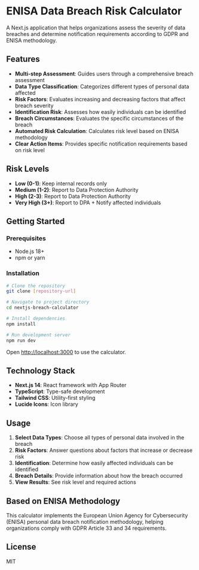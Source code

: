 # ENISA Data Breach Risk Calculator

A Next.js application that helps organizations assess the severity of data breaches and determine notification requirements according to GDPR and ENISA methodology.

## Features

- **Multi-step Assessment**: Guides users through a comprehensive breach assessment
- **Data Type Classification**: Categorizes different types of personal data affected
- **Risk Factors**: Evaluates increasing and decreasing factors that affect breach severity
- **Identification Risk**: Assesses how easily individuals can be identified
- **Breach Circumstances**: Evaluates the specific circumstances of the breach
- **Automated Risk Calculation**: Calculates risk level based on ENISA methodology
- **Clear Action Items**: Provides specific notification requirements based on risk level

## Risk Levels

- **Low (0-1)**: Keep internal records only
- **Medium (1-2)**: Report to Data Protection Authority
- **High (2-3)**: Report to Data Protection Authority
- **Very High (3+)**: Report to DPA + Notify affected individuals

## Getting Started

### Prerequisites

- Node.js 18+ 
- npm or yarn

### Installation

```bash
# Clone the repository
git clone [repository-url]

# Navigate to project directory
cd nextjs-breach-calculator

# Install dependencies
npm install

# Run development server
npm run dev
```

Open [http://localhost:3000](http://localhost:3000) to use the calculator.

## Technology Stack

- **Next.js 14**: React framework with App Router
- **TypeScript**: Type-safe development
- **Tailwind CSS**: Utility-first styling
- **Lucide Icons**: Icon library

## Usage

1. **Select Data Types**: Choose all types of personal data involved in the breach
2. **Risk Factors**: Answer questions about factors that increase or decrease risk
3. **Identification**: Determine how easily affected individuals can be identified
4. **Breach Details**: Provide information about how the breach occurred
5. **View Results**: See risk level and required actions

## Based on ENISA Methodology

This calculator implements the European Union Agency for Cybersecurity (ENISA) personal data breach notification methodology, helping organizations comply with GDPR Article 33 and 34 requirements.

## License

MIT